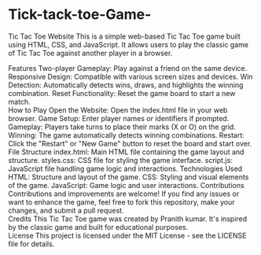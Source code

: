 # Tick-tack-toe-Game-

Tic Tac Toe Website
This is a simple web-based Tic Tac Toe game built using HTML, CSS, and JavaScript. It allows users to play the classic game of Tic Tac Toe against another player in a browser.

Features
Two-player Gameplay: Play against a friend on the same device.
Responsive Design: Compatible with various screen sizes and devices.
Win Detection: Automatically detects wins, draws, and highlights the winning combination.
Reset Functionality: Reset the game board to start a new match.
<br>
How to Play
Open the Website: Open the index.html file in your web browser.
Game Setup: Enter player names or identifiers if prompted.
Gameplay: Players take turns to place their marks (X or O) on the grid.
Winning: The game automatically detects winning combinations.
Restart: Click the "Restart" or "New Game" button to reset the board and start over.
<br>
File Structure
index.html: Main HTML file containing the game layout and structure.
styles.css: CSS file for styling the game interface.
script.js: JavaScript file handling game logic and interactions.
Technologies Used
HTML: Structure and layout of the game.
CSS: Styling and visual elements of the game.
JavaScript: Game logic and user interactions.
Contributions
Contributions and improvements are welcome! If you find any issues or want to enhance the game, feel free to fork this repository, make your changes, and submit a pull request.
<br>
Credits
This Tic Tac Toe game was created by Pranith kumar. It's inspired by the classic game and built for educational purposes.
<br>
License
This project is licensed under the MIT License - see the LICENSE file for details.
